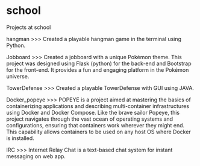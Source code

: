 # school
Projects at school

hangman >>> Created a playable hangman game in the terminal using Python.

Jobboard >>> Created a jobboard with a unique Pokémon theme. This project was designed using Flask (python) for the back-end and Bootstrap for the front-end. It provides a fun and engaging platform in the Pokémon universe.

TowerDefense >>> Created a playable TowerDefense with GUI using JAVA.

Docker_popeye >>> POPEYE is a project aimed at mastering the basics of containerizing applications and describing multi-container infrastructures using Docker and Docker Compose. Like the brave sailor Popeye, this project navigates through the vast ocean of operating systems and configurations, ensuring that containers work wherever they might end. This capability allows containers to be used on any host OS where Docker is installed.

IRC >>> Internet Relay Chat is a text-based chat system for instant messaging on web app.
